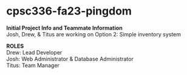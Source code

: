 # cpsc336-fa23-pingdom

  **Initial Project Info and Teammate Information**  
 Josh, Drew, & Titus are working on Option 2: Simple inventory system
 
 **ROLES**  
 Drew: Lead Developer  
 Josh: Web Administrator & Database Administrator  
 Titus: Team Manager  
